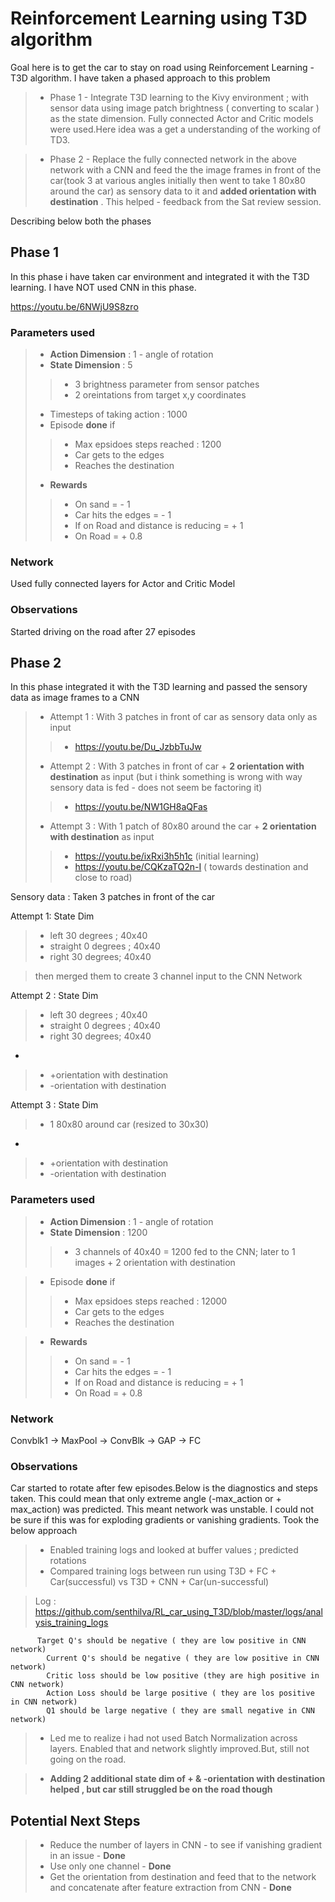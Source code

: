 # Reinforcement Learning using T3D algorithm

Goal here is to get the car to stay on road using Reinforcement Learning - T3D algorithm. 
I have taken a phased approach to this problem
 >- Phase 1 - Integrate T3D learning to the Kivy environment ; with sensor data using image patch brightness ( converting to scalar ) as the state dimension. Fully connected Actor and Critic models were used.Here idea was a get a understanding of the working of TD3. 

 >- Phase 2 - Replace the fully connected network in the above network with a CNN and feed the the image frames in front of the car(took 3 at various angles initially then went to take 1 80x80 around the car) as sensory data to it and **added orientation with destination** . This helped - feedback from the Sat review session.

Describing below both the phases

## Phase 1 
  In this phase i have taken car environment and integrated it with the T3D learning. I have NOT used CNN in this phase.

  https://youtu.be/6NWjU9S8zro

  ### Parameters used
  >- **Action Dimension** : 1 - angle of rotation
  >- **State Dimension** : 5
  >>- 3 brightness parameter from sensor patches
  >>- 2 oreintations from target x,y coordinates
  >- Timesteps of taking action : 1000
  >- Episode **done** if
  >>- Max epsidoes steps reached : 1200
  >>- Car gets to the edges
  >>- Reaches the destination
  >- **Rewards**
  >>- On sand = - 1
  >>- Car hits the edges = - 1
  >>- If on Road and distance is reducing = + 1
  >>- On Road = + 0.8

  ### Network

  Used fully connected layers for Actor and Critic Model

  ### Observations
  Started driving on the road after 27 episodes




## Phase 2

  In this phase integrated it with the T3D learning and passed the sensory data as image frames to a CNN
  
 >- Attempt 1 : With 3 patches in front of car as sensory data only as input  
 >>- https://youtu.be/Du_JzbbTuJw
 >- Attempt 2 : With 3 patches in front of car + **2 orientation with destination** as input (but i think something is wrong with way sensory data is fed - does not seem be factoring it)   
 >>- https://youtu.be/NW1GH8aQFas
 >- Attempt 3 : With 1 patch of 80x80 around the car + **2 orientation with destination** as input  
 >>- https://youtu.be/ixRxi3h5h1c (initial learning)
 >>- https://youtu.be/CQKzaTQ2n-I ( towards destination and close to road)

  Sensory data : Taken 3 patches in front of the car
  
  Attempt 1:
  State Dim 
  >- left 30 degrees ; 40x40 
  >- straight 0 degrees ; 40x40
  >- right 30 degrees; 40x40

  > then merged them to create 3 channel input to the CNN Network

  Attempt 2 :
  State Dim 
  >- left 30 degrees ; 40x40 
  >- straight 0 degrees ; 40x40
  >- right 30 degrees; 40x40
  + 
  >- +orientation with destination
  >- -orientation with destination
 
  Attempt 3 :
  State Dim 
  >- 1 80x80 around car (resized to 30x30)
  + 
  >- +orientation with destination
  >- -orientation with destination
 

  ### Parameters used
  >- **Action Dimension** : 1 - angle of rotation
  >- **State Dimension** : 1200
  >>- 3 channels of 40x40 = 1200 fed to the CNN; later to 1 images + 2 orientation with destination

  >- Episode **done** if
  >>- Max epsidoes steps reached : 12000
  >>- Car gets to the edges
  >>- Reaches the destination
  
  >- **Rewards**
  >>- On sand = - 1
  >>- Car hits the edges = - 1
  >>- If on Road and distance is reducing = + 1
  >>- On Road = + 0.8

  ### Network

  Convblk1 -> MaxPool -> ConvBlk -> GAP -> FC 

  ### Observations

  Car started to rotate after few episodes.Below is the diagnostics and steps taken. This could mean that only extreme angle (-max_action or + max_action) was predicted. This meant network was unstable. I could not be sure if this was for exploding gradients or vanishing gradients. Took the below approach



  >- Enabled training logs and looked at buffer values ; predicted rotations
  >- Compared training logs between run using T3D + FC + Car(successful) vs T3D + CNN + Car(un-successful)
  
  > Log : https://github.com/senthilva/RL_car_using_T3D/blob/master/logs/analysis_training_logs

          Target Q's should be negative ( they are low positive in CNN network)
            Current Q's should be negative ( they are low positive in CNN network)
            Critic loss should be low positive (they are high positive in CNN network)
            Action Loss should be large positive ( they are los positive in CNN network)
            Q1 should be large negative ( they are small negative in CNN network)

  >- Led me to realize i had not used Batch Normalization across layers. Enabled that and network slightly improved.But, still not going on the road.


  >-  **Adding 2 additional state dim of + & -orientation with destination helped , but car still struggled be on the road though**


## Potential Next Steps

>- Reduce the number of layers in CNN - to see if vanishing gradient in an issue - **Done**
>- Use only one channel - **Done**
>- Get the orientation from destination and feed that to the network and concatenate after feature extraction from CNN - **Done**

